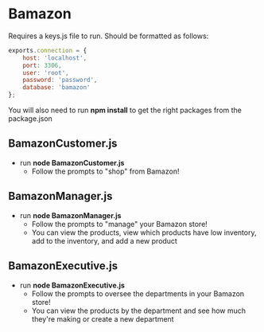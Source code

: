 # Bamazon

Requires a keys.js file to run.  Should be formatted as follows:

```javascript
exports.connection = {
	host: 'localhost',
	port: 3306,
	user: 'root',
	password: 'password',
	database: 'bamazon'
};
```

You will also need to run **npm install** to get the right packages from the package.json

## BamazonCustomer.js

- run **node BamazonCustomer.js**
	-  Follow the prompts to "shop" from Bamazon!

## BamazonManager.js

- run **node BamazonManager.js**
	-  Follow the prompts to "manage" your Bamazon store!
	-  You can view the products, view which products have low inventory, add to the inventory, and add a new product

## BamazonExecutive.js

- run **node BamazonExecutive.js**
	-  Follow the prompts to oversee the departments in your Bamazon store!
	-  You can view the products by the department and see how much they're making or create a new department
